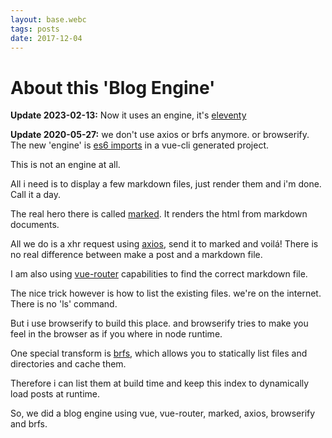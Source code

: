 ```yaml
---
layout: base.webc
tags: posts
date: 2017-12-04
---
```

# About this 'Blog Engine'

**Update 2023-02-13:** Now it uses an engine, it's [eleventy](https://www.11ty.dev/)

**Update 2020-05-27:** we don't use axios or brfs anymore. or browserify.
The new 'engine' is [es6 imports](https://webpack.js.org/api/module-methods/#dynamic-expressions-in-import) in a vue-cli generated project.

This is not an engine at all.

All i need is to display a few markdown files, just render them and i'm done. Call it a day.

The real hero there is called [marked](https://www.npmjs.com/package/marked). It renders the html from markdown documents.

All we do is a xhr request using [axios](https://github.com/axios/axios), send it to marked and voilá! There is no real difference between make a post and a markdown file.

I am also using [vue-router](https://router.vuejs.org/en/essentials/dynamic-matching.html) capabilities to find the correct markdown file.

The nice trick however is how to list the existing files. we're on the internet. There is no 'ls' command.

But i use browserify to build this place. and browserify tries to make you feel in the browser as if you where in node runtime.

One special transform is [brfs](https://github.com/browserify/brfs), which allows you to statically list files and directories and cache them.

Therefore i can list them at build time and keep this index to dynamically load posts at runtime.

So, we did a blog engine using vue, vue-router, marked, axios, browserify and brfs.
